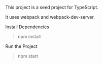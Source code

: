 This project is a seed project for TypeScript.

It uses webpack and webpack-dev-server.

Install Dependencies
> npm install

Run the Project
> npm start


